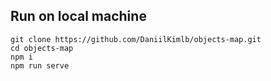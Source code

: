 ## Run on local machine

```shell
git clone https://github.com/DaniilKimlb/objects-map.git
cd objects-map
npm i
npm run serve
```
